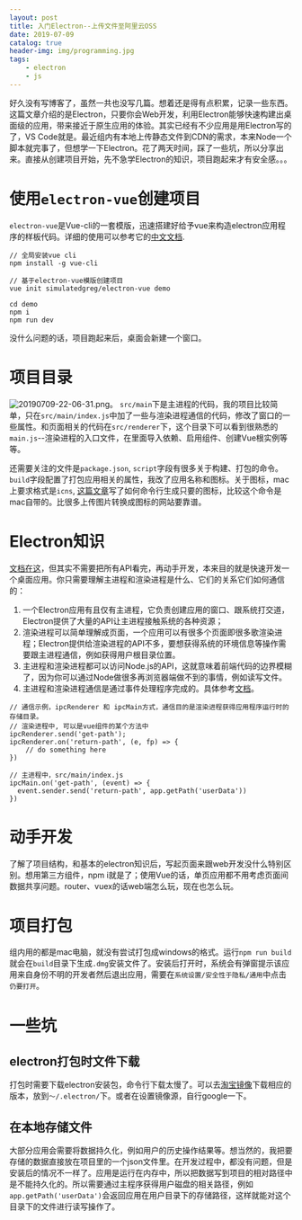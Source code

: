 ```yaml
---
layout: post
title: 入门Electron--上传文件至阿里云OSS
date: 2019-07-09
catalog: true
header-img: img/programming.jpg
tags:
    - electron
    - js
---
```


好久没有写博客了，虽然一共也没写几篇。想着还是得有点积累，记录一些东西。这篇文章介绍的是Electron，只要你会Web开发，利用Electron能够快速构建出桌面级的应用，带来接近于原生应用的体验。其实已经有不少应用是用Electron写的了，VS Code就是。最近组内有本地上传静态文件到CDN的需求，本来Node一个脚本就完事了，但想学一下Electron。花了两天时间，踩了一些坑，所以分享出来。直接从创建项目开始，先不急学Electron的知识，项目跑起来才有安全感。。。

# 使用`electron-vue`创建项目
`electron-vue`是Vue-cli的一套模版，迅速搭建好给予vue来构造electron应用程序的样板代码。详细的使用可以参考它的[中文文档](https://simulatedgreg.gitbooks.io/electron-vue/content/cn/).

```
// 全局安装vue cli
npm install -g vue-cli

// 基于electron-vue模版创建项目
vue init simulatedgreg/electron-vue demo

cd demo
npm i
npm run dev
```
没什么问题的话，项目跑起来后，桌面会新建一个窗口。

# 项目目录
![20190709-22-06-31.png](https://blog-data.oss-cn-beijing.aliyuncs.com/img/20190709-22-06-31.png)。
`src/main`下是主进程的代码，我的项目比较简单，只在`src/main/index.js`中加了一些与渲染进程通信的代码，修改了窗口的一些属性。和页面相关的代码在`src/renderer`下，这个目录下可以看到很熟悉的`main.js`--渲染进程的入口文件，在里面导入依赖、启用组件、创建Vue根实例等等。

还需要关注的文件是`package.json`, `script`字段有很多关于构建、打包的命令。`build`字段配置了打包应用相关的属性，我改了应用名称和图标。关于图标，mac上要求格式是`icns`, [这篇文章](https://www.jianshu.com/p/e74047f7cc91)写了如何命令行生成只要的图标，比较这个命令是mac自带的。比很多上传图片转换成图标的网站要靠谱。

# Electron知识
[文档在这](https://electronjs.org/docs)，但其实不需要把所有API看完，再动手开发，本来目的就是快速开发一个桌面应用。你只需要理解主进程和渲染进程是什么、它们的关系它们如何通信的：
1. 一个Electron应用有且仅有主进程，它负责创建应用的窗口、跟系统打交道，Electron提供了大量的API让主进程接触系统的各种资源；
2. 渲染进程可以简单理解成页面，一个应用可以有很多个页面即很多歌渲染进程；Electron提供给渲染进程的API不多，要想获得系统的环境信息等操作需要跟主进程通信，例如获得用户根目录位置。
3. 主进程和渲染进程都可以访问Node.js的API，这就意味着前端代码的边界模糊了，因为你可以通过Node做很多再浏览器端做不到的事情，例如读写文件。
4. 主进程和渲染进程通信是通过事件处理程序完成的。具体参考[文档](https://electronjs.org/docs/tutorial/application-architecture#%E9%A2%98%E5%A4%96%E8%AF%9D%EF%BC%9A%E8%BF%9B%E7%A8%8B%E9%97%B4%E9%80%9A%E8%AE%AF)。

```
// 通信示例，ipcRenderer 和 ipcMain方式，通信目的是渲染进程获得应用程序运行时的存储目录。
// 渲染进程中, 可以是vue组件的某个方法中
ipcRenderer.send('get-path');
ipcRenderer.on('return-path', (e, fp) => {
    // do something here
})

// 主进程中，src/main/index.js
ipcMain.on('get-path', (event) => {
  event.sender.send('return-path', app.getPath('userData'))
})
```
# 动手开发
了解了项目结构，和基本的electron知识后，写起页面来跟web开发没什么特别区别。想用第三方组件，npm i就是了；使用Vue的话，单页应用都不用考虑页面间数据共享问题。router、vuex的话web端怎么玩，现在也怎么玩。

# 项目打包
组内用的都是mac电脑，就没有尝试打包成windows的格式。运行`npm run build`就会在`build`目录下生成`.dmg`安装文件了。安装后打开时，系统会有弹窗提示该应用来自身份不明的开发者然后退出应用，需要在`系统设置/安全性于隐私/通用`中点击`仍要打开`。

# 一些坑
## electron打包时文件下载
打包时需要下载electron安装包，命令行下载太慢了。可以去[淘宝镜像](https://npm.taobao.org/mirrors/electron/)下载相应的版本，放到`～/.electron/`下。或者在设置镜像源，自行google一下。

## 在本地存储文件
大部分应用会需要将数据持久化，例如用户的历史操作结果等。想当然的，我把要存储的数据直接放在项目里的一个json文件里。在开发过程中，都没有问题，但是安装后的情况不一样了。应用是运行在内存中，所以把数据写到项目的相对路径中是不能持久化的。所以需要通过主程序获得用户磁盘的相关路径，例如`app.getPath('userData')`会返回应用在用户目录下的存储路径，这样就能对这个目录下的文件进行读写操作了。